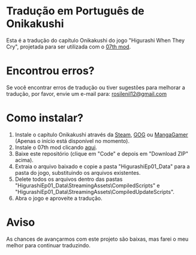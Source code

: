 # Tradução em Português de Onikakushi

Esta é a tradução do capítulo Onikakushi do jogo "Higurashi When They Cry", projetada para ser utilizada com o [07th mod](https://07th-mod.com/).

# Encontrou erros?

Se você encontrar erros de tradução ou tiver sugestões para melhorar a tradução, por favor, envie um e-mail para: rosilenil12@gmail.com

# Como instalar?

1. Instale o capítulo Onikakushi através da [Steam](https://store.steampowered.com/app/310360/Higurashi_When_They_Cry_Hou__Ch1_Onikakushi/), [GOG](https://www.gog.com/en/game/higurashi_when_they_cry_hou_ch1_onikakushi) ou [MangaGamer](https://www.mangagamer.com/detail.php?product_code=132) (Apenas o início está disponível no momento).
2. Instale o 07th mod clicando [aqui](https://github.com/07th-mod/python-patcher/releases).
3. Baixe este repositório (clique em "Code" e depois em "Download ZIP" acima).
4. Extraia o arquivo baixado e copie a pasta "HigurashiEp01_Data" para a pasta do jogo, substituindo os arquivos existentes.
5. Delete todos os arquivos dentro das pastas "HigurashiEp01_Data\StreamingAssets\CompiledScripts" e "HigurashiEp01_Data\StreamingAssets\CompiledUpdateScripts".
6. Abra o jogo e aproveite a tradução.

# Aviso

As chances de avançarmos com este projeto são baixas, mas farei o meu melhor para continuar traduzindo.
